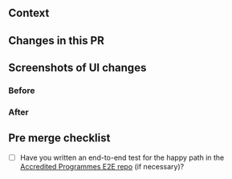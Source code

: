 ## Context

<!-- Is there a Trello ticket you can link to? -->
<!-- Do you need to add any environment variables? -->
<!-- Is an ADR required? An ADR should be added if this PR introduces a change to the architecture. -->

## Changes in this PR

## Screenshots of UI changes

### Before

### After

## Pre merge checklist

- [ ] Have you written an end-to-end test for the happy path in the [Accredited
  Programmes E2E
  repo](https://github.com/ministryofjustice/hmpps-accredited-programmes-e2e)
  (if necessary)?
